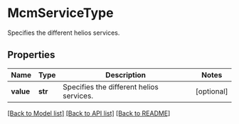 # McmServiceType

Specifies the different helios services.

## Properties
Name | Type | Description | Notes
------------ | ------------- | ------------- | -------------
**value** | **str** | Specifies the different helios services. | [optional] 

[[Back to Model list]](../README.md#documentation-for-models) [[Back to API list]](../README.md#documentation-for-api-endpoints) [[Back to README]](../README.md)


